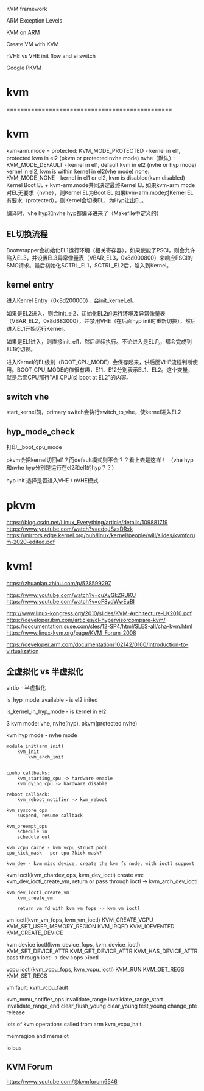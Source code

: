 
KVM framework


ARM Exception Levels


KVM on ARM


Create VM with KVM


nVHE vs VHE
	init flow and el switch


Google PKVM


# kvm











===============================================


# kvm


kvm-arm.mode =
	protected: 	KVM_MODE_PROTECTED 	- kernel in el1, protected kvm in el2 (pkvm or protected nvhe mode)
	nvhe（默认）: 	KVM_MODE_DEFAULT 	- kernel in el1, default kvm in el2 (nvhe or hyp mode)
						  kernel in el2, kvm is within kernel in el2(vhe mode)
	none: 		KVM_MODE_NONE 		- kernel in el1 or el2, kvm is disabled(kvm disabled)
Kernel Boot EL + kvm-arm.mode共同决定最终Kernel EL
如果kvm-arm.mode对EL无要求（nvhe），则Kernel EL为Boot EL
如果kvm-arm.mode对Kernel EL有要求（protected），则Kernel会切换EL，为Hyp让出EL。


编译时，vhe hyp和nvhe hyp都编译进来了（Makefile中定义的）

EL切换流程
-------------------
Bootwrapper会初始化EL1运行环境（相关寄存器），如果使能了PSCI，则会允许陷入EL3，并设置EL3异常像量表（VBAR_EL3，0x8d000800）来响应PSCI的SMC请求。最后初始化SCTRL_EL1，SCTRL_EL2后，陷入到Kernel。

kernel entry
-------------------
进入Kenrel Entry（0x8d200000），会init_kernel_el。

如果是EL2进入，则会init_el2，初始化EL2的运行环境及异常像量表（VBAR_EL2，0x8d683000），并禁用VHE（在后面hyp init时重新切换），然后进入EL1开始运行Kernel。

如果是EL1进入，则直接init_el1，然后继续执行。不论进入是EL几，都会完成到EL1的切换。

进入Kernel的EL级别（BOOT_CPU_MODE）会保存起来，供后面VHE流程判断使用。BOOT_CPU_MODE的值很有趣，E11、E12分别表示EL1、EL2。这个变量，就是后面CPU那行"All CPU(s) boot at EL2"的内容。

switch vhe
----------------------
start_kernel前，primary switch会执行switch_to_vhe，使kernel进入EL2

hyp_mode_check
----------------------
打印__boot_cpu_mode

pkvm会把kernel切回el1？而default模式则不会？？看上去是这样！
（vhe hyp和nvhe hyp分别是运行在el2和el1的hyp？？）

hyp init
选择是否进入VHE / nVHE模式







pkvm
===============

https://blog.csdn.net/Linux_Everything/article/details/109881719
https://www.youtube.com/watch?v=edqJSzsDRxk
https://mirrors.edge.kernel.org/pub/linux/kernel/people/will/slides/kvmforum-2020-edited.pdf


kvm!
================
https://zhuanlan.zhihu.com/p/528599297

https://www.youtube.com/watch?v=cuXyGkZRUKU
https://www.youtube.com/watch?v=oF8ydWwEuBI

http://www.linux-kongress.org/2010/slides/KVM-Architecture-LK2010.pdf
https://developer.ibm.com/articles/cl-hypervisorcompare-kvm/
https://documentation.suse.com/sles/12-SP4/html/SLES-all/cha-kvm.html
https://www.linux-kvm.org/page/KVM_Forum_2008

https://developer.arm.com/documentation/102142/0100/Introduction-to-virtualization


全虚拟化 vs 半虚拟化
-----------
virtio - 半虚拟化



is_hyp_mode_available - is el2 inited

is_kernel_in_hyp_mode - is kernel in el2

3 kvm mode: vhe, nvhe(hyp), pkvm(protected nvhe)

kvm hyp mode - nvhe mode



```
module_init(arm_init)
	kvm_init
		kvm_arch_init


cpuhp callbacks:
	kvm_starting_cpu -> hardware enable
	kvm_dying_cpu -> hardware disable

reboot callback:
	kvm_reboot_notifier -> kvm_reboot

kvm_syscore_ops
	suspend, resume callback

kvm_preempt_ops
	schedule in
	schedule out

kvm_vcpu_cache - kvm_vcpu struct pool
cpu_kick_mask - per cpu ?kick mask?

kvm_dev - kvm misc device, create the kvm fs node, with ioctl support
```

kvm ioctl(kvm_chardev_ops, kvm_dev_ioctl)
	create vm: kvm_dev_ioctl_create_vm, return <vm fd>
	or pass through ioctl -> kvm_arch_dev_ioctl

```
kvm_dev_ioctl_create_vm
	kvm_create_vm

	return vm fd with kvm_vm_fops -> kvm_vm_ioctl
```

vm ioctl(kvm_vm_fops, kvm_vm_ioctl)
	KVM_CREATE_VCPU
	KVM_SET_USER_MEMORY_REGION
	KVM_IRQFD
	KVM_IOEVENTFD
	KVM_CREATE_DEVICE


kvm device ioctl(kvm_device_fops, kvm_device_ioctl)
	KVM_SET_DEVICE_ATTR
	KVM_GET_DEVICE_ATTR
	KVM_HAS_DEVICE_ATTR
	pass through ioctl -> dev->ops->ioctl


vcpu ioctl(kvm_vcpu_fops, kvm_vcpu_ioctl)
	KVM_RUN
	KVM_GET_REGS
	KVM_SET_REGS


vm fault: kvm_vcpu_fault

kvm_mmu_notifier_ops
	invalidate_range
	invalidate_range_start
	invalidate_range_end
	clear_flush_young
	clear_young
	test_young
	change_pte
	release

lots of kvm operations called from arm
	kvm_vcpu_halt

memragion and memslot

io bus


KVM Forum
---------------------
https://www.youtube.com/@kvmforum6546